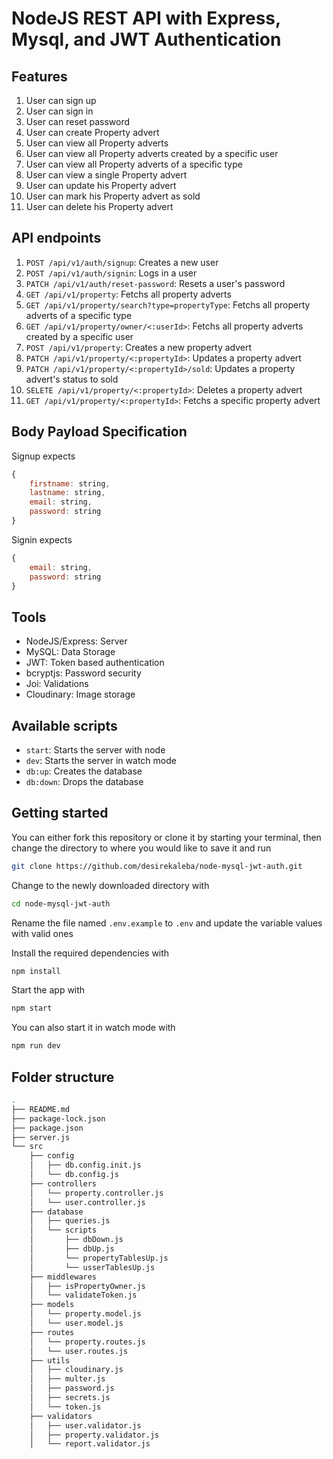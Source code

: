 # NodeJS REST API with Express, Mysql, and JWT Authentication

## Features
1. User can sign up
2. User can sign in
3. User can reset password
4. User can create Property advert
5. User can view all Property adverts
6. User can view all Property adverts created by a specific user
7. User can view all Property adverts of a specific type
8. User can view a single Property advert
9. User can update his Property advert
10. User can mark his Property advert as sold
11. User can delete his Property advert

## API endpoints

1. `POST /api/v1/auth/signup`: Creates a new user
2. `POST /api/v1/auth/signin`: Logs in a user
3. `PATCH /api/v1/auth/reset-password`: Resets a user's password
4. `GET /api/v1/property`: Fetchs all property adverts
5. `GET /api/v1/property/search?type=propertyType`: Fetchs all property adverts of a specific type
6. `GET /api/v1/property/owner/<:userId>`: Fetchs all property adverts created by a specific user
7. `POST /api/v1/property`: Creates a new property advert
8. `PATCH /api/v1/property/<:propertyId>`: Updates a property advert
9. `PATCH /api/v1/property/<:propertyId>/sold`: Updates a property advert's status to sold
10. `SELETE /api/v1/property/<:propertyId>`: Deletes a property advert
11. `GET /api/v1/property/<:propertyId>`: Fetchs a specific property advert

## Body Payload Specification
Signup expects

```js
{
    firstname: string,
    lastname: string,
    email: string,
    password: string
}
```

Signin expects

```js
{
    email: string,
    password: string
}
```
## Tools
* NodeJS/Express: Server
* MySQL: Data Storage
* JWT: Token based authentication
* bcryptjs: Password security
* Joi: Validations
* Cloudinary: Image storage

## Available scripts
* `start`: Starts the server with node
* `dev`: Starts the server in watch mode
* `db:up`: Creates the database
* `db:down`: Drops the database

## Getting started

You can either fork this repository or clone it by starting your terminal, then change the directory to where you would like to save it and run

```sh
git clone https://github.com/desirekaleba/node-mysql-jwt-auth.git
```
Change to the newly downloaded directory with

```sh
cd node-mysql-jwt-auth
```

Rename the file named `.env.example` to `.env` and update the variable values with valid ones

Install the required dependencies with

```sh
npm install
```

Start the app with

```sh
npm start
```

You can also start it in watch mode with

```sh
npm run dev
```

## Folder structure
```sh
.
├── README.md
├── package-lock.json
├── package.json
├── server.js
└── src
    ├── config
    │   ├── db.config.init.js
    │   └── db.config.js
    ├── controllers
    │   └── property.controller.js
    │   └── user.controller.js
    ├── database
    │   ├── queries.js
    │   └── scripts
    │       ├── dbDown.js
    │       ├── dbUp.js
    │       └── propertyTablesUp.js
    │       └── usserTablesUp.js
    ├── middlewares
    │   ├── isPropertyOwner.js
    │   └── validateToken.js
    ├── models
    │   └── property.model.js
    │   └── user.model.js
    ├── routes
    │   └── property.routes.js
    │   └── user.routes.js
    ├── utils
    │   ├── cloudinary.js
    │   ├── multer.js
    │   ├── password.js
    │   ├── secrets.js
    │   └── token.js
    ├── validators
    │   ├── user.validator.js
    │   ├── property.validator.js
    │   └── report.validator.js
```